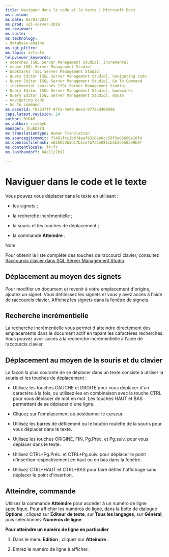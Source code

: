 ```yaml
---
title: Naviguer dans le code et le texte | Microsoft Docs
ms.custom: 
ms.date: 03/01/2017
ms.prod: sql-server-2016
ms.reviewer: 
ms.suite: 
ms.technology:
- database-engine
ms.tgt_pltfrm: 
ms.topic: article
helpviewer_keywords:
- searches [SQL Server Management Studio], incremental
- mouse [SQL Server Management Studio]
- bookmarks [SQL Server Management Studio]
- Query Editor [SQL Server Management Studio], navigating code
- Query Editor [SQL Server Management Studio], Go To Command
- incremental searches [SQL Server Management Studio]
- Query Editor [SQL Server Management Studio], bookmarks
- Query Editor [SQL Server Management Studio], mouse
- navigating code
- Go To command
ms.assetid: f63247ff-9751-4e99-8ee3-0772ad4009d0
caps.latest.revision: 24
author: BYHAM
ms.author: rickbyh
manager: jhubbard
ms.translationtype: Human Translation
ms.sourcegitcommit: f3481fcc2bb74eaf93182e6cc58f5a06666e10f4
ms.openlocfilehash: e62b052b5d17b5cefb7a2e081cb3b3e5503e9b9f
ms.contentlocale: fr-fr
ms.lasthandoff: 04/11/2017

---
```

# <a name="navigate-code-and-text"></a>Naviguer dans le code et le texte
  Vous pouvez vous déplacer dans le texte en utilisant :  
  
-   les signets ;  
  
-   la recherche incrémentielle ;  
  
-   la souris et les touches de déplacement ;  
  
-   la commande **Atteindre** .  
  
> [!NOTE]  
>  Pour obtenir la liste complète des touches de raccourci clavier, consultez [Raccourcis clavier dans SQL Server Management Studio](../../tools/sql-server-management-studio/sql-server-management-studio-keyboard-shortcuts.md).  
  
## <a name="navigating-with-bookmarks"></a>Déplacement au moyen des signets  
 Pour modifier un document et revenir à votre emplacement d'origine, ajoutez un signet. Vous définissez les signets et vous y avez accès à l'aide de raccourcis clavier. Affichez les signets dans la fenêtre de signets.  
  
## <a name="incremental-search"></a>Recherche incrémentielle  
 La recherche incrémentielle vous permet d'atteindre directement des emplacements dans le document actif en tapant les caractères recherchés. Vous pouvez avoir accès à la recherche incrémentielle à l'aide de raccourcis clavier.  
  
## <a name="navigating-with-the-mouse-and-keyboard"></a>Déplacement au moyen de la souris et du clavier  
 La façon la plus courante de se déplacer dans un texte consiste à utiliser la souris et les touches de déplacement :  
  
-   Utilisez les touches GAUCHE et DROITE pour vous déplacer d'un caractère à la fois, ou utilisez-les en combinaison avec la touche CTRL pour vous déplacer de mot en mot. Les touches HAUT et BAS permettent de se déplacer d'une ligne.  
  
-   Cliquez sur l'emplacement où positionner le curseur.  
  
-   Utilisez les barres de défilement ou le bouton roulette de la souris pour vous déplacer dans le texte.  
  
-   Utilisez les touches ORIGINE, FIN, Pg.Préc. et Pg.suiv. pour vous déplacer dans le texte.  
  
-   Utilisez CTRL+Pg.Préc. et CTRL+Pg.suiv. pour déplacer le point d'insertion respectivement en haut ou en bas dans la fenêtre.  
  
-   Utilisez CTRL+HAUT et CTRL+BAS pour faire défiler l'affichage sans déplacer le point d'insertion.  
  
## <a name="go-to-command"></a>Atteindre, commande  
 Utilisez la commande **Atteindre** pour accéder à un numéro de ligne spécifique. Pour afficher les numéros de ligne, dans la boîte de dialogue **Options** , cliquez sur **Éditeur de texte**, sur **Tous les langages**, sur **Général**, puis sélectionnez **Numéros de ligne**.  
  
 **Pour atteindre un numéro de ligne en particulier**  
  
1.  Dans le menu **Edition** , cliquez sur **Atteindre** .  
  
2.  Entrez le numéro de ligne à afficher.  
  
  

